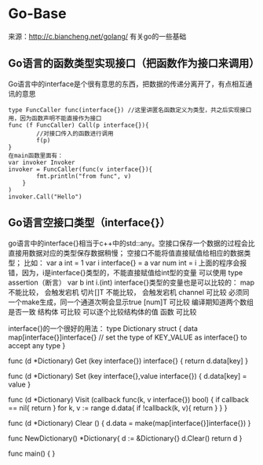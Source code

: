# Go-Base
来源：http://c.biancheng.net/golang/
有关go的一些基础

## Go语言的函数类型实现接口（把函数作为接口来调用）
Go语言中的interface是个很有意思的东西，把数据的传递分离开了，有点相互通讯的意思

    type FuncCaller func(interface{}) //这里讲匿名函数定义为类型，共之后实现接口用，因为函数声明不能直接作为接口    
    func (f FuncCaller) Call(p interface{}){
            //对接口传入的函数进行调用
            f(p)
    }
    在main函数里面有：
    var invoker Invoker
    invoker = FuncCaller(func(v interface{}){
            fmt.println("from func", v)
        }
    )
    invoker.Call("Hello")
    
## Go语言空接口类型（interface{}）
go语言中的interface{}相当于c++中的std::any。空接口保存一个数据的过程会比直接用数据对应的类型保存数据稍慢；
空接口不能将值直接赋值给相应的数据类型；
比如：
    var a int = 1
    var i interface{} = a
    var num int = i
    上面的程序会报错，因为，i是interface{}类型的，不能直接赋值给int型的变量
    可以使用 type assertion（断言）
    var b int i.(int)
interface{}类型的变量也是可以比较的：
    map 不能比较， 会触发宕机
    切片[]T 不能比较， 会触发宕机
    channel 可比较 必须同一个make生成，同一个通道次啊会显示true
    [num]T  可比较 编译期知道两个数组是否一致
    结构体  可比较 可以逐个比较结构体的值
    函数     可比较

interface{}的一个很好的用法：
    type Dictionary struct {
	data map[interface{}]interface{} // set the type of KEY_VALUE as interface{} to accept any type
}

func (d *Dictionary) Get (key interface{}) interface{} {
	return d.data[key]
}

func (d *Dictionary) Set (key interface{},value interface{}) {
	d.data[key] = value
}

func (d *Dictionary) Visit (callback func(k, v interface{}) bool)  {
	if callback == nil{
		return
	}
	for k, v := range d.data{
		if !callback(k, v){
			return
		}
	}
}

func (d *Dictionary) Clear ()  {
	d.data = make(map[interface{}]interface{})
}

func NewDictionary() *Dictionary{
	d := &Dictionary{}
	d.Clear()
	return d
}


func main() {
}
    
    
    
    
